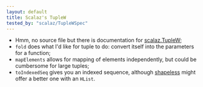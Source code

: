 ```yaml
---
layout: default
title: Scalaz's TupleW
tested_by: "scalaz/TupleWSpec"
---
```

* Hmm, no source file but there is documentation for [scalaz.TupleW](http://scalaz.github.com/scalaz/scalaz-2.9.1-6.0.4/doc.sxr/scalaz/TupleW.scala.html);
* `fold` does what I'd like for tuple to do: convert itself into the parameters for a function;
* `mapElements` allows for mapping of elements independently, but could be cumbersome for large tuples;
* `toIndexedSeq` gives you an indexed sequence, although [shapeless](https://github.com/milessabin/shapeless) might offer a better one with an `HList`.
